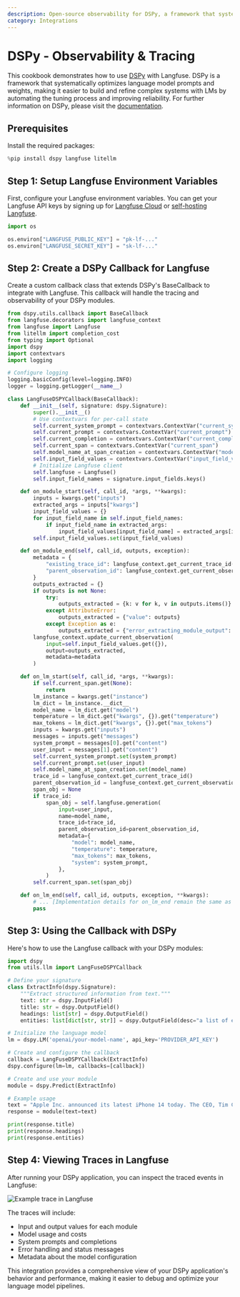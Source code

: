 ```yaml
---
description: Open-source observability for DSPy, a framework that systematically optimizes language model prompts and weights.
category: Integrations
---
```


# DSPy - Observability & Tracing

This cookbook demonstrates how to use [DSPy](https://github.com/stanfordnlp/dspy) with Langfuse. DSPy is a framework that systematically optimizes language model prompts and weights, making it easier to build and refine complex systems with LMs by automating the tuning process and improving reliability. For further information on DSPy, please visit the [documentation](https://dspy-docs.vercel.app/docs/intro).

## Prerequisites

Install the required packages:

```python
%pip install dspy langfuse litellm
```

## Step 1: Setup Langfuse Environment Variables

First, configure your Langfuse environment variables. You can get your Langfuse API keys by signing up for [Langfuse Cloud](https://cloud.langfuse.com) or [self-hosting Langfuse](https://langfuse.com/self-hosting).

```python
import os

os.environ["LANGFUSE_PUBLIC_KEY"] = "pk-lf-..."
os.environ["LANGFUSE_SECRET_KEY"] = "sk-lf-..."
```

## Step 2: Create a DSPy Callback for Langfuse

Create a custom callback class that extends DSPy's BaseCallback to integrate with Langfuse. This callback will handle the tracing and observability of your DSPy modules.

```python
from dspy.utils.callback import BaseCallback
from langfuse.decorators import langfuse_context
from langfuse import Langfuse
from litellm import completion_cost
from typing import Optional
import dspy
import contextvars
import logging

# Configure logging
logging.basicConfig(level=logging.INFO)
logger = logging.getLogger(__name__)

class LangFuseDSPYCallback(BaseCallback):
    def __init__(self, signature: dspy.Signature):
        super().__init__()
        # Use contextvars for per-call state
        self.current_system_prompt = contextvars.ContextVar("current_system_prompt")
        self.current_prompt = contextvars.ContextVar("current_prompt")
        self.current_completion = contextvars.ContextVar("current_completion")
        self.current_span = contextvars.ContextVar("current_span")
        self.model_name_at_span_creation = contextvars.ContextVar("model_name_at_span_creation")
        self.input_field_values = contextvars.ContextVar("input_field_values")
        # Initialize Langfuse client
        self.langfuse = Langfuse()
        self.input_field_names = signature.input_fields.keys()

    def on_module_start(self, call_id, *args, **kwargs):
        inputs = kwargs.get("inputs")
        extracted_args = inputs["kwargs"]
        input_field_values = {}
        for input_field_name in self.input_field_names:
            if input_field_name in extracted_args:
                input_field_values[input_field_name] = extracted_args[input_field_name]
        self.input_field_values.set(input_field_values)

    def on_module_end(self, call_id, outputs, exception):
        metadata = {
            "existing_trace_id": langfuse_context.get_current_trace_id(),
            "parent_observation_id": langfuse_context.get_current_observation_id(),
        }
        outputs_extracted = {}
        if outputs is not None:
            try:
                outputs_extracted = {k: v for k, v in outputs.items()}
            except AttributeError:
                outputs_extracted = {"value": outputs}
            except Exception as e:
                outputs_extracted = {"error_extracting_module_output": str(e)}
        langfuse_context.update_current_observation(
            input=self.input_field_values.get({}),
            output=outputs_extracted,
            metadata=metadata
        )

    def on_lm_start(self, call_id, *args, **kwargs):
        if self.current_span.get(None):
            return
        lm_instance = kwargs.get("instance")
        lm_dict = lm_instance.__dict__
        model_name = lm_dict.get("model")
        temperature = lm_dict.get("kwargs", {}).get("temperature")
        max_tokens = lm_dict.get("kwargs", {}).get("max_tokens")
        inputs = kwargs.get("inputs")
        messages = inputs.get("messages")
        system_prompt = messages[0].get("content")
        user_input = messages[1].get("content")
        self.current_system_prompt.set(system_prompt)
        self.current_prompt.set(user_input)
        self.model_name_at_span_creation.set(model_name)
        trace_id = langfuse_context.get_current_trace_id()
        parent_observation_id = langfuse_context.get_current_observation_id()
        span_obj = None
        if trace_id:
            span_obj = self.langfuse.generation(
                input=user_input,
                name=model_name,
                trace_id=trace_id,
                parent_observation_id=parent_observation_id,
                metadata={
                    "model": model_name,
                    "temperature": temperature,
                    "max_tokens": max_tokens,
                    "system": system_prompt,
                },
            )
        self.current_span.set(span_obj)

    def on_lm_end(self, call_id, outputs, exception, **kwargs):
        # ... [Implementation details for on_lm_end remain the same as in your code]
        pass
```

## Step 3: Using the Callback with DSPy

Here's how to use the Langfuse callback with your DSPy modules:

```python
import dspy
from utils.llm import LangFuseDSPYCallback

# Define your signature
class ExtractInfo(dspy.Signature):
    """Extract structured information from text."""
    text: str = dspy.InputField()
    title: str = dspy.OutputField()
    headings: list[str] = dspy.OutputField()
    entities: list[dict[str, str]] = dspy.OutputField(desc="a list of entities and their metadata")

# Initialize the language model
lm = dspy.LM('openai/your-model-name', api_key='PROVIDER_API_KEY')

# Create and configure the callback
callback = LangFuseDSPYCallback(ExtractInfo)
dspy.configure(lm=lm, callbacks=[callback])

# Create and use your module
module = dspy.Predict(ExtractInfo)

# Example usage
text = "Apple Inc. announced its latest iPhone 14 today. The CEO, Tim Cook, highlighted its new features in a press release."
response = module(text=text)

print(response.title)
print(response.headings)
print(response.entities)
```

## Step 4: Viewing Traces in Langfuse

After running your DSPy application, you can inspect the traced events in Langfuse:

![Example trace in Langfuse](https://github.com/user-attachments/assets/4d8dc110-80df-411f-b642-8a62628cf3fb)

The traces will include:
- Input and output values for each module
- Model usage and costs
- System prompts and completions
- Error handling and status messages
- Metadata about the model configuration

This integration provides a comprehensive view of your DSPy application's behavior and performance, making it easier to debug and optimize your language model pipelines.

